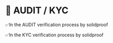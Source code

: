 # 🦺 AUDIT / KYC

✅In the AUDIT verification process by solidproof&#x20;

✅In the KYC verification process by solidproof
